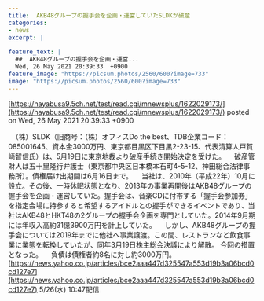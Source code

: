 ```yaml
---
title:  AKB48グループの握手会を企画・運営していたSLDKが破産  
categories:
- news
excerpt: |
  
feature_text: |
  ##  AKB48グループの握手会を企画・運営...
  Wed, 26 May 2021 20:39:33  +0900
feature_image: "https://picsum.photos/2560/600?image=733"
image: "https://picsum.photos/2560/600?image=733"
---
```


[https://hayabusa9.5ch.net/test/read.cgi/mnewsplus/1622029173/](https://hayabusa9.5ch.net/test/read.cgi/mnewsplus/1622029173/)
posted on Wed, 26 May 2021 20:39:33  +0900

<!--more-->

　（株）SLDK（旧商号：（株）オフィスDo the best、TDB企業コード：085001645、資本金3000万円、東京都目黒区下目黒2-23-15、代表清算人戸賀崎智信氏）は、5月19日に東京地裁より破産手続き開始決定を受けた。 　破産管財人は五十里隆行弁護士（東京都中央区日本橋本石町4-5-12、神田総合法律事務所）。債権届け出期間は6月16日まで。 　当社は、2010年（平成22年）10月に設立。その後、一時休眠状態となり、2013年の事業再開後はAKB48グループの握手会を企画・運営していた。握手会は、音楽CDに付帯する「握手会参加券」を指定会場に持参すると希望するアイドルとの握手ができるイベントであり、当社はAKB48とHKT48の2グループの握手会企画を専門としていた。2014年9月期には年収入高約31億3900万円を計上していた。 　しかし、AKB48グループの握手会については2019年までに他社へ事業譲渡。この間、レストランなど飲食事業に業態を転換していたが、同年3月19日株主総会決議により解散。 今回の措置となった。 　負債は債権者約8名に対し約3000万円。 [https://news.yahoo.co.jp/articles/bce2aaa447d325547a553d19b3a06bcd0cd127e7](https://news.yahoo.co.jp/articles/bce2aaa447d325547a553d19b3a06bcd0cd127e7) 5/26(水) 10:47配信
